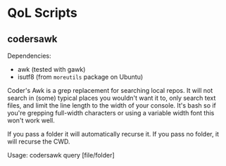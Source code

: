 # QoL Scripts

## codersawk

Dependencies:

* awk (tested with gawk)
* isutf8 (from `moreutils` package on Ubuntu)

Coder's Awk is a grep replacement for searching local repos. It will not search in (some) typical places you wouldn't want it to, only search text files, and limit the line length to the width of your console. It's bash so if you're grepping full-width characters or using a variable width font this won't work well.

If you pass a folder it will automatically recurse it. If you pass no folder, it will recurse the CWD.

Usage: codersawk query [file/folder]

